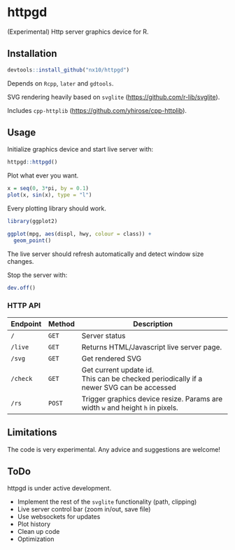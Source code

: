 # httpgd

(Experimental) Http server graphics device for R.

## Installation

```R
devtools::install_github("nx10/httpgd")
```

Depends on `Rcpp`, `later` and `gdtools`.

SVG rendering heavily based on `svglite` (https://github.com/r-lib/svglite).

Includes `cpp-httplib` (https://github.com/yhirose/cpp-httplib).

## Usage

Initialize graphics device and start live server with:

```R
httpgd::httpgd()
```

Plot what ever you want.

```R
x = seq(0, 3*pi, by = 0.1)
plot(x, sin(x), type = "l")
```

Every plotting library should work.

```R
library(ggplot2)

ggplot(mpg, aes(displ, hwy, colour = class)) +
  geom_point()

```

The live server should refresh automatically and detect window size changes.

Stop the server with:

```R
dev.off()
```

### HTTP API

| Endpoint | Method | Description |
|----------|--------|-------------|
| `/`        | `GET`  | Server status |
| `/live`    | `GET`  | Returns HTML/Javascript live server page. |
| `/svg`     | `GET`  | Get rendered SVG |
| `/check`   | `GET`  | Get current update id.<br/> This can be checked periodically if a newer SVG can be accessed |
| `/rs`      | `POST` | Trigger graphics device resize. Params are width `w` and height `h` in pixels. |


## Limitations

The code is very experimental. Any advice and suggestions are welcome!

## ToDo

httpgd is under active development.

* Implement the rest of the `svglite` functionality (path, clipping)
* Live server control bar (zoom in/out, save file)
* Use websockets for updates
* Plot history
* Clean up code
* Optimization